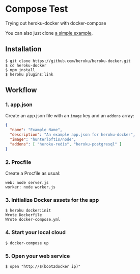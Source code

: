 # Compose Test

Trying out heroku-docker with docker-compose

You can also just clone [a simple example](https://github.com/hunterloftis/compose-test).

## Installation

```
$ git clone https://github.com/heroku/heroku-docker.git
$ cd heroku-docker
$ npm install
$ heroku plugins:link
```

## Workflow

### 1. app.json

Create an app.json file with an `image` key and an `addons` array:

```json
{
  "name": "Example Name",
  "description": "An example app.json for heroku-docker",
  "image": "hunterloftis/node",
  "addons": [ "heroku-redis", "heroku-postgresql" ]
}
```

### 2. Procfile

Create a Procfile as usual:

```
web: node server.js
worker: node worker.js
```

### 3. Initialize Docker assets for the app

```
$ heroku docker:init
Wrote Dockerfile
Wrote docker-compose.yml
```

### 4. Start your local cloud

```
$ docker-compose up
```

### 5. Open your web service

```
$ open "http://$(boot2docker ip)"
```
